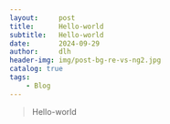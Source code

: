 ```yaml
---
layout:     post
title:      Hello-world
subtitle:   Hello-world
date:       2024-09-29
author:     dlh
header-img: img/post-bg-re-vs-ng2.jpg
catalog: true
tags:
    - Blog
---
```


> Hello-world
> 
